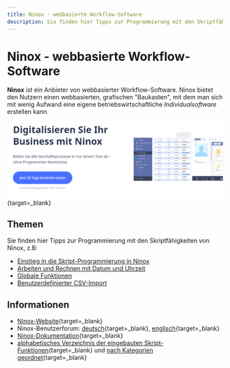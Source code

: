 ```yaml
---
title: Ninox - webbasierte Workflow-Software
description: Sie finden hier Tipps zur Programmierung mit den Skriptfähigkeiten von Ninox, dem Low-Code-Geschäftsprozess-Tool
---
```


# Ninox - webbasierte Workflow-Software

**Ninox** ist ein Anbieter von webbasierter Workflow-Software. Ninox bietet den Nutzern einen webbasierten, grafischen "Baukasten", mit dem man sich mit wenig Aufwand eine eigene betriebswirtschaftliche *Individualsoftware* erstellen kann.

[![](img/2022-08-04-ninox-website-screenshot.png)](https://ninox.com/de){target=_blank}


## Themen

Sie finden hier Tipps zur Programmierung mit den Skriptfähigkeiten von Ninox, z.B:

- [Einstieg in die Skript-Programmierung in Ninox](./skripting/)
- [Arbeiten und Rechnen mit Datum und Uhrzeit](./datum-zeit/)
- [Globale Funktionen](./globale-funktionen/)
- [Benutzerdefinierter CSV-Import](./csv-import/)



## Informationen

- [Ninox-Website](https://ninox.com/de){target=_blank}
- Ninox-Benutzerforum: [deutsch](https://forum.ninox.de/){target=_blank}, [englisch](https://forum.ninox.com/){target=_blank}
- [Ninox-Dokumentation](https://docs.ninox.com/de){target=_blank}
- [alphabetisches Verzeichnis der eingebauten Skript-Funktionen](https://docs.ninox.com/en/script/functions){target=_blank} und [nach Kategorien geordnet](https://docs.ninox.com/en/script/functions-categorized){target=_blank}

